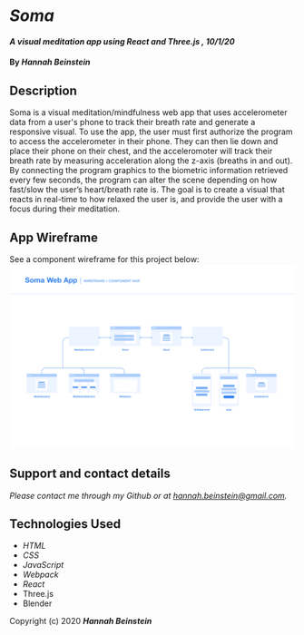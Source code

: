 # _Soma_

#### _A visual meditation app using React and Three.js , 10/1/20_

#### By _**Hannah Beinstein**_

## Description
Soma is a visual meditation/mindfulness web app that uses accelerometer data from a user's phone to track their breath rate and generate a responsive visual. To use the app, the user must first authorize the program to access the accelerometer in their phone. They can then lie down and place their phone on their chest, and the acceleromoter will track their breath rate by measuring acceleration along the z-axis (breaths in and out). By connecting the program graphics to the biometric information retrieved every few seconds, the program can alter the scene depending on how fast/slow the user’s heart/breath rate is. The goal is to create a visual that reacts in real-time to how relaxed the user is, and provide the user with a focus during their meditation.

## App Wireframe
See a component wireframe for this project below:
![Project Wireframe](./src/assets/img/wireframe.png)

## Support and contact details

_Please contact me through my Github or at hannah.beinstein@gmail.com._

## Technologies Used
 
* _HTML_
* _CSS_
* _JavaScript_
* _Webpack_
* _React_
* Three.js
* Blender

Copyright (c) 2020 **_Hannah Beinstein_**